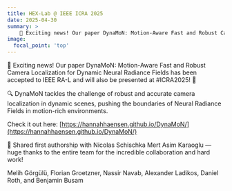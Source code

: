 ```yaml
---
title: HEX-Lab @ IEEE ICRA 2025 
date: 2025-04-30
summary: >
    🚀 Exciting news! Our paper DynaMoN: Motion-Aware Fast and Robust Camera Localization for Dynamic Neural Radiance Fields has been accepted to IEEE RA-L and will also be presented at #ICRA2025! 🎉
image:
  focal_point: 'top'
---
```


🚀 Exciting news! Our paper DynaMoN: Motion-Aware Fast and Robust Camera Localization for Dynamic Neural Radiance Fields has been accepted to IEEE RA-L and will also be presented at #ICRA2025! 🎉

🔍 DynaMoN tackles the challenge of robust and accurate camera localization in dynamic scenes, pushing the boundaries of Neural Radiance Fields in motion-rich environments.

Check it out here: [https://hannahhaensen.github.io/DynaMoN/](https://hannahhaensen.github.io/DynaMoN/)

🤝 Shared first authorship with Nicolas Schischka Mert Asim Karaoglu — huge thanks to the entire team for the incredible collaboration and hard work!

Melih Görgülü, Florian Groetzner, Nassir Navab, Alexander Ladikos, Daniel Roth, and Benjamin Busam

